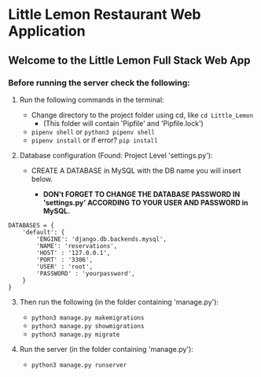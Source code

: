 # Little Lemon Restaurant Web Application

## Welcome to the Little Lemon Full Stack Web App

### Before running the server check the following:

1. Run the following commands in the terminal:
    - Change directory to the project folder using cd, like `cd Little_Lemon` 
        - (This folder will contain 'Pipfile' and 'Pipfile.lock')
    - `pipenv shell` or `python3 pipenv shell`
    - `pipenv install` or if error? `pip install`


2. Database configuration (Found: Project Level 'settings.py'):

    - CREATE A DATABASE in MySQL with the DB name you will insert below.

        - **DON't FORGET TO CHANGE THE DATABASE PASSWORD IN 'settings.py' ACCORDING TO YOUR USER AND PASSWORD in MySQL.**
```
DATABASES = {
    'default': {
        'ENGINE': 'django.db.backends.mysql',
        'NAME': 'reservations',
        'HOST' : '127.0.0.1',
        'PORT' : '3306',
        'USER' : 'root',
        'PASSWORD' : 'yourpassword',
    }
}
```
3. Then run the following (in the folder containing 'manage.py'):
    - ` python3 manage.py makemigrations `
    - ` python3 manage.py showmigrations `
    - ` python3 manage.py migrate `

4. Run the server (in the folder containing 'manage.py'):
    - ` python3 manage.py runserver `
